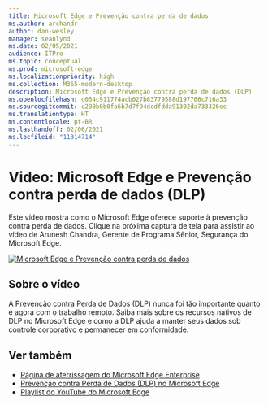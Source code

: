 ```yaml
---
title: Microsoft Edge e Prevenção contra perda de dados
ms.author: archandr
author: dan-wesley
manager: seanlynd
ms.date: 02/05/2021
audience: ITPro
ms.topic: conceptual
ms.prod: microsoft-edge
ms.localizationpriority: high
ms.collection: M365-modern-desktop
description: Microsoft Edge e Prevenção contra perda de dados (DLP)
ms.openlocfilehash: c054c911774acb027b83779588d197766c716a33
ms.sourcegitcommit: c290b0b0fa6b7d7f94dcdfdda91302da733326ec
ms.translationtype: HT
ms.contentlocale: pt-BR
ms.lasthandoff: 02/06/2021
ms.locfileid: "11314714"
---
```

# Video: Microsoft Edge e Prevenção contra perda de dados (DLP)

Este vídeo mostra como o Microsoft Edge oferece suporte à prevenção contra perda de dados. Clique na próxima captura de tela para assistir ao vídeo de Arunesh Chandra, Gerente de Programa Sênior, Segurança do Microsoft Edge.

[![ Microsoft Edge e Prevenção contra perda de dados](media/microsoft-edge-security-dlp/0.png)](http://www.youtube.com/watch?v=dLD04U9eTqg " Microsoft Edge and data loss prevention")

## Sobre o vídeo

A Prevenção contra Perda de Dados (DLP) nunca foi tão importante quanto é agora com o trabalho remoto. Saiba mais sobre os recursos nativos de DLP no Microsoft Edge e como a DLP ajuda a manter seus dados sob controle corporativo e permanecer em conformidade.

## Ver também

- [Página de aterrissagem do Microsoft Edge Enterprise](https://aka.ms/EdgeEnterprise)
- [Prevenção contra Perda de Dados (DLP) no Microsoft Edge](microsoft-edge-security-dlp.md)
- [Playlist do YouTube do Microsoft Edge](https://www.youtube.com/playlist?list=PLXtHYVsvn_b-uXh1tMeYpT-0iD8tD3tFy)
